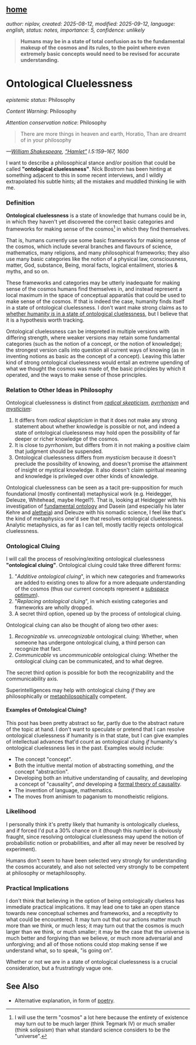 [home](./index.md)
-------------------

*author: niplav, created: 2025-08-12, modified: 2025-09-12, language: english, status: notes, importance: 5, confidence: unlikely*

> __Humans may be in a state of total confusion as to the fundamental
makeup of the cosmos and its rules, to the point where even extremely
basic concepts would need to be revised for accurate understanding.__

Ontological Cluelessness
=========================

*epistemic status*: Philosophy

*Content Warning*: Philosophy

*Attention conservation notice*: Philosophy

> There are more things in heaven and earth, Horatio, Than are dreamt
of in your philosophy

*—[William Shakespeare](https://en.wikipedia.org/wiki/William_Shakespeare), [“Hamlet”](https://en.wikipedia.org/wiki/Hamlet) I.5:159–167, 1600*

I want to describe a philosophical stance and/or position that could
be called __"ontological cluelessness"__.<!--TODO: or __"metaphysical
cluelessness"__?--> Nick Bostrom has been hinting at something adjacent to
this in some recent interviews<!--TODO: link-->, and I wildly extrapolated
his subtle hints; all the mistakes and muddled thinking lie with me.

### Definition

__Ontological cluelessness__ is a state of knowledge that humans could
be in, in which they haven't yet discovered the correct basic categories
and frameworks for making sense of the cosmos[^terminology] in which
they find themselves.

[^terminology]: I will use the term "cosmos" a lot here because the entirety of existence may turn out to be much larger (think Tegmark IV) or much smaller (think solipsism) than what standard science considers to be the "universe".

That is, humans currently use some basic frameworks for making sense
of the cosmos, which include several branches and flavours of science,
mathematics, many religions, and many philosophical frameworks; they
also use many basic categories like the notion of a physical law,
consciousness, matter, God, substance, Being, moral facts, logical
entailment, stories & myths, and so on.

These frameworks and categories may be utterly inadequate for making
sense of the cosmos humans find themselves in, and instead represent
a local maximum in the space of conceptual apparatūs that could be
used to make sense of the cosmos. If that is indeed the case, humanity
finds itself in a state of ontological cluelessness. I don't want make
strong claims as to [whether humanity *is* in a state of ontological
cluelessness](#Likelihood), but I believe that it is a hypothesis worth
tracking.

Ontological cluelessness can be intepreted in multiple versions with
differing strength, where weaker versions may retain some fundamental
categories (such as the notion of a concept, or the notion of knowledge);
the strongest version calls into question all current ways of knowing (as
in inventing notions as basic as the concept of a concept). Leaving this
latter kind of strong ontological cluelessness would entail an extreme
upending of what we thought the cosmos was made of, the basic principles
by which it operated, and the ways to make sense of those principles.

### Relation to Other Ideas in Philosophy

Ontological cluelessness is distinct from [*radical
skepticism*](https://en.wikipedia.org/wiki/Radical_skepticism),
[*pyrrhonism*](https://en.wikipedia.org/wiki/Pyrrhonism) and
[*mysticism*](https://en.wikipedia.org/wiki/Mysticism):

<!--Rework the stuff below-->

1. It differs from *radical skepticism* in that it does not make any strong statement about whether knowledge is possible or not, and indeed a state of ontological cluelessness may hold open the possibility of far deeper or richer knowledge of the cosmos.
2. It is close to *pyrrhonism*, but differs from it in not making a positive claim that judgment should be suspended.
3. Ontological cluelessness differs from *mysticism* because it doesn't preclude the possibility of knowing, and doesn't promise the attainment of insight or mystical knowledge. It also doesn't claim spiritual meaning and knowledge is privileged over other kinds of knowledge.

Ontological cluelessness can be seen as a tacit pre-supposition
for much foundational (mostly continental) metaphysical work
(e.g. Heidegger, Deleuze, Whitehead, maybe Hegel?). That is,
looking at Heidegger with his investigation of [fundamental
ontology](https://en.wikipedia.org/wiki/Fundamental_ontology)
and Dasein (and especially his later Kehre and
[aletheia](https://en.wikipedia.org/wiki/Aletheia)) and Deleuze with
his nomadic science, I feel like that's the kind of metaphysics one'd
see that resolves ontological cluelessness. Analytic metaphysics, as
far as I can tell, mostly tacitly rejects ontological cluelessness.

### Ontological Cluing

I will call the process of resolving/exiting ontological cluelessness
__"ontological cluing"__. Ontological cluing could take three different
forms:

1. "*Additive ontological cluing*", in which new categories and frameworks are added to existing ones to allow for a more adequate understanding of the cosmos (thus our current concepts represent a [subspace optimum](https://www.lesswrong.com/posts/yuP4D4Pz79uyPS9KW)).
2. "*Replacing ontological cluing*", in which existing categories and frameworks are wholly dropped.
3. A secret third option, opened up by the process of ontological cluing.

Ontological cluing can also be thought of along two other axes:

1. *Recognizable* vs. *unrecognizable* ontological cluing: Whether, when someone has undergone ontological cluing, a third person can recognize that fact.
2. *Communicable* vs *uncommunicable* ontological cluing: Whether the ontological cluing can be communicated, and to what degree.

The secret third option is possible for both the recognizability and
the communicability axis.

Superintelligences may help with
ontological cluing *if* they are philosophically or
[metaphilosophically](https://www.lesswrong.com/posts/fJqP9WcnHXBRBeiBg/meta-questions-about-metaphilosophy)
competent.

#### Examples of Ontological Cluing?

This post has been pretty abstract so far, partly due to the abstract
nature of the topic at hand. I don't want to speculate or pretend that
I can resolve ontological cluelessness if humanity is in that state, but
I can give examples of intellectual advances that'd count as ontological
cluing *if* humanity's ontological cluelessness lies in the past. Examples
would include:

* The concept "concept".
* Both the intuitive mental motion of abstracting something, *and* the concept "abstraction".
* Developing both an intuitive understanding of causality, and developing a concept of "causality", *and* developing a [formal theory of causality](https://en.wikipedia.org/wiki/Causal_model).
* The invention of language, mathematics.
* The moves from animism to paganism to monotheistic religions.

<!--Ideas: Things that are less not ontological cluing than others:
Bostrom on the cosmic host, acausalism, the scientific revolution-->

### Likelihood

I personally think it's pretty likely that humanity is ontologically
clueless, and if forced I'd put a 30% chance on it (though this number
is obviously fraught, since resolving ontological cluelessness may upend
the notion of probabilistic notion or probabilities, and after all may
never be resolved by experiment).

Humans don't seem to have been selected very strongly for understanding
the cosmos accurately, and also not selected very strongly to be competent
at philosophy or metaphilosophy.

### Practical Implications

I don't think that believing in the option of being ontologically clueless
has immediate practical implications. It may lead one to take an open
stance towards new conceptual schemes and frameworks, and a receptivity
to what could be encountered. It may turn out that our actions matter
much more than we think, or much less; it may turn out that the cosmos
is much larger than we think, or much smaller; it may be the case that
the universe is much better and forgiving than we believe, or much more
adversarial and unforgiving; and all of those notions could stop making
sense if we understand what, so to speak, "is going on".

Whether or not we are in a state of ontological cluelessness is
a crucial consideration<!--TODO: link-->, but a frustratingly
vague one.

<!--https://openrouter.ai/chat?room=orc-1753280867-yMbMjAjTGt2PRGrqrk3z-->

See Also
---------

* Alternative explanation, in form of [poetry](./microfiction.html#The_Open_Sky).
